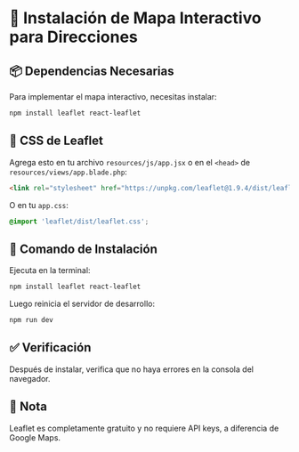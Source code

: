 # 📍 Instalación de Mapa Interactivo para Direcciones

## 📦 Dependencias Necesarias

Para implementar el mapa interactivo, necesitas instalar:

```bash
npm install leaflet react-leaflet
```

## 🎨 CSS de Leaflet

Agrega esto en tu archivo `resources/js/app.jsx` o en el `<head>` de `resources/views/app.blade.php`:

```html
<link rel="stylesheet" href="https://unpkg.com/leaflet@1.9.4/dist/leaflet.css" />
```

O en tu `app.css`:

```css
@import 'leaflet/dist/leaflet.css';
```

## 🚀 Comando de Instalación

Ejecuta en la terminal:

```bash
npm install leaflet react-leaflet
```

Luego reinicia el servidor de desarrollo:

```bash
npm run dev
```

## ✅ Verificación

Después de instalar, verifica que no haya errores en la consola del navegador.

## 📝 Nota

Leaflet es completamente gratuito y no requiere API keys, a diferencia de Google Maps.
